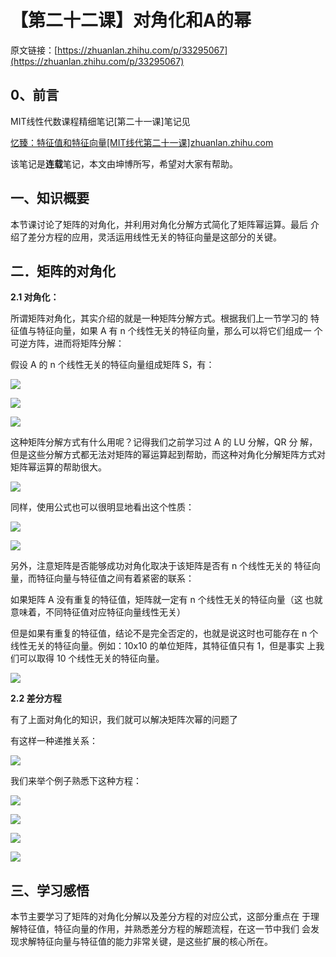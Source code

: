 # 【第二十二课】对角化和A的幂

原文链接：[https://zhuanlan.zhihu.com/p/33295067](https://zhuanlan.zhihu.com/p/33295067)

## **0、前言**

MIT线性代数课程精细笔记\[第二十一课\]笔记见

[忆臻：特征值和特征向量\[MIT线代第二十一课\]​zhuanlan.zhihu.com](https://zhuanlan.zhihu.com/p/33205535)

该笔记是**连载**笔记，本文由坤博所写，希望对大家有帮助。

## **一、知识概要**

本节课讨论了矩阵的对角化，并利用对角化分解方式简化了矩阵幂运算。最后 介绍了差分方程的应用，灵活运用线性无关的特征向量是这部分的关键。

## **二．矩阵的对角化**

**2.1 对角化：**

所谓矩阵对角化，其实介绍的就是一种矩阵分解方式。根据我们上一节学习的 特征值与特征向量，如果 A 有 n 个线性无关的特征向量，那么可以将它们组成一 个可逆方阵，进而将矩阵分解：

假设 A 的 n 个线性无关的特征向量组成矩阵 S，有：

![](https://pic4.zhimg.com/80/v2-3809801426af85d9a27f3d50d5d5a334_hd.jpg)

![](https://pic1.zhimg.com/80/v2-8fd32c3e410b85a551b44a990ec45d92_hd.jpg)

![](https://pic3.zhimg.com/80/v2-9a11279ea692173d1b005e1be4f1cbbd_hd.jpg)

这种矩阵分解方式有什么用呢？记得我们之前学习过 A 的 LU 分解，QR 分 解，但是这些分解方式都无法对矩阵的幂运算起到帮助，而这种对角化分解矩阵方式对矩阵幂运算的帮助很大。

![](https://pic3.zhimg.com/80/v2-0335eda2bb86914e5aced90d84a6d183_hd.jpg)

同样，使用公式也可以很明显地看出这个性质：

![](https://pic1.zhimg.com/80/v2-f61b6c8f0f4ff258ea1d537ca3fa3e08_hd.jpg)

![](https://pic1.zhimg.com/80/v2-afd9aac058238fc9758fb109e59940f8_hd.jpg)

另外，注意矩阵是否能够成功对角化取决于该矩阵是否有 n 个线性无关的 特征向量，而特征向量与特征值之间有着紧密的联系：

如果矩阵 A 没有重复的特征值，矩阵就一定有 n 个线性无关的特征向量（这 也就意味着，不同特征值对应特征向量线性无关）

但是如果有重复的特征值，结论不是完全否定的，也就是说这时也可能存在 n 个线性无关的特征向量。例如：10x10 的单位矩阵，其特征值只有 1，但是事实 上我们可以取得 10 个线性无关的特征向量。

![](https://pic1.zhimg.com/80/v2-897ed4d9d1706e3a53f3f169c64238df_hd.jpg)

**2.2 差分方程**

有了上面对角化的知识，我们就可以解决矩阵次幂的问题了

有这样一种递推关系：

![](https://pic1.zhimg.com/80/v2-ed0e9bcf09459f53e2450c827c42908f_hd.jpg)

我们来举个例子熟悉下这种方程：

![](https://pic2.zhimg.com/80/v2-9ba7803d78dcc756b8beb672c5b3ead0_hd.jpg)

![](https://pic1.zhimg.com/80/v2-d9d3c0b56c5a105addae02ef31dc5d10_hd.jpg)

![](https://pic3.zhimg.com/80/v2-5e1c5f5945fed09fb7e5f99e57142eb4_hd.jpg)

![](https://pic1.zhimg.com/80/v2-aac7bb90795842026511dec0b7c028e0_hd.jpg)

## **三、学习感悟**

本节主要学习了矩阵的对角化分解以及差分方程的对应公式，这部分重点在 于理解特征值，特征向量的作用，并熟悉差分方程的解题流程，在这一节中我们 会发现求解特征向量与特征值的能力非常关键，是这些扩展的核心所在。

